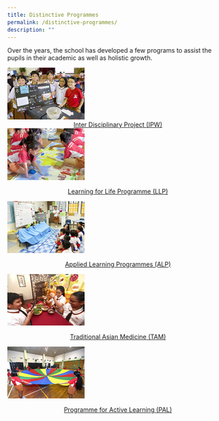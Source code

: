 ```yaml
---
title: Distinctive Programmes
permalink: /distinctive-programmes/
description: ""
---
```

Over the years, the school has developed a few programs to assist the pupils in their academic as well as holistic growth.


<a href="/distinctive-programmes/inter-disciplinary-project"> 
<img src="/images/Inter%20Disciplinary%20Project.jpg"  style="width:35%"><center>Inter Disciplinary Project (IPW) </center></a>



<a href="/distinctive-programmes/learning-for-life-programmes">
<img src="/images/Learning%20for%20Life%20Programme.jpg"  style="width:35%"><p style="text-align:center;">Learning for Life Programme (LLP)</p>
</a>

<a href="/distinctive-programmes/applied-learning-programmes">
<img src="/images/Applied%20Learning%20Programmes.jpg"  style="width:35%"><p style="text-align:center;">Applied Learning Programmes (ALP)</p>
</a>


<a href="/distinctive-programmes/traditional-asian-medicine">
<img src="/images/Traditional%20Asian%20Medicine.jpg"  style="width:35%"><p style="text-align:center;">Traditional Asian Medicine (TAM)</p>
</a>


<a href="/distinctive-programmes/programme-for-active-learning">
<img src="/images/Programme%20for%20Active%20Learning.jpg"  style="width:35%"><p style="text-align:center;">Programme for Active Learning (PAL)</p>
</a>